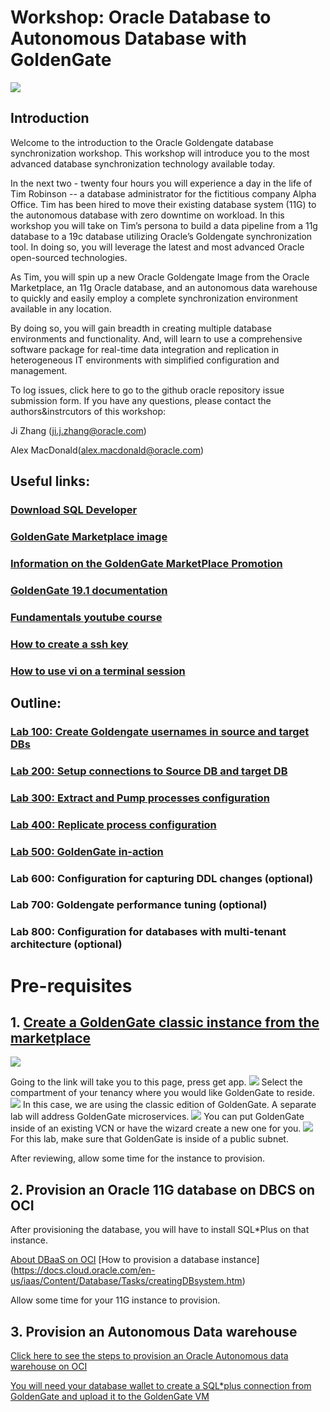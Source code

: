 # Workshop: Oracle Database to Autonomous Database with GoldenGate

![](screenshots/1.jpg)

## Introduction

Welcome to the introduction to the Oracle Goldengate database synchronization workshop. This workshop will introduce you to the most advanced database synchronization technology available today.

In the next two - twenty four hours you will experience a day in the life of Tim Robinson -- a database administrator for the fictitious company Alpha Office. Tim has been hired to move their existing database system (11G) to the autonomous database with zero downtime on workload. In this workshop you will take on Tim’s persona to build a data pipeline from a 11g database to a 19c database utilizing Oracle’s Goldengate synchronization tool. In doing so, you will leverage the latest and most advanced Oracle open-sourced technologies.

As Tim, you will spin up a new Oracle Goldengate Image from the Oracle Marketplace, an 11g Oracle database, and an autonomous data warehouse to quickly and easily employ a complete synchronization environment available in any location.

By doing so, you will gain breadth in creating multiple database environments and functionality. And, will learn to use a comprehensive software package for real-time data integration and replication in heterogeneous IT environments with simplified configuration and management. 

To log issues, click here to go to the github oracle repository issue submission form.
If you have any questions, please contact the authors&instrcutors of this workshop:

Ji Zhang (ji.j.zhang@oracle.com)

Alex MacDonald(alex.macdonald@oracle.com)

## Useful links:
### [Download SQL Developer](https://www.oracle.com/technetwork/developer-tools/sql-developer/downloads/index.html)
### [GoldenGate Marketplace image](https://cloudmarketplace.oracle.com/marketplace/en_US/listing/58489224)
### [Information on the GoldenGate MarketPlace Promotion](https://blogs.oracle.com/dataintegration/free-goldengate-software-on-oci-marketplace)
### [GoldenGate 19.1 documentation](https://docs.oracle.com/en/middleware/goldengate/core/19.1/index.html)
### [Fundamentals youtube course](https://www.youtube.com/watch?v=uQ8eKJmPfwY&list=PL3Hc8S1SG2ATGktXhC3WA5YYVI_wBcFYR)
### [How to create a ssh key](https://www.oracle.com/webfolder/technetwork/tutorials/obe/cloud/javaservice/JCS/JCS_SSH/create_sshkey.html)
### [How to use vi on a terminal session](https://staff.washington.edu/rells/R110/)

## Outline:

### [Lab 100: Create Goldengate usernames in source and target DBs](https://github.com/GaryHostt/GoldenGate2ADB/blob/master/Lab100.md)
### [Lab 200: Setup connections to Source DB and target DB](https://github.com/GaryHostt/GoldenGate2ADB/blob/master/Lab200.md)
### [Lab 300: Extract and Pump processes configuration](https://github.com/GaryHostt/GoldenGate2ADB/blob/master/Lab300.md)
### [Lab 400: Replicate process configuration](https://github.com/GaryHostt/GoldenGate2ADB/blob/master/Lab400.md)
### [Lab 500: GoldenGate in-action](https://github.com/GaryHostt/GoldenGate2ADB/blob/master/Lab500.md)
### Lab 600: Configuration for capturing DDL changes (optional)
### Lab 700: Goldengate performance tuning (optional)
### Lab 800: Configuration for databases with multi-tenant architecture (optional)

# Pre-requisites

## 1.	[Create a GoldenGate classic instance from the marketplace](https://cloudmarketplace.oracle.com/marketplace/en_US/listing/58489224)

![](screenshots/1.png)

Going to the link will take you to this page, press get app.
![](screenshots/2.png)
Select the compartment of your tenancy where you would like GoldenGate to reside. 
![](screenshots/3.png)
In this case, we are using the classic edition of GoldenGate. A separate lab will address GoldenGate microservices.
![](screenshots/4.png)
You can put GoldenGate inside of an existing VCN or have the wizard create a new one for you. 
![](screenshots/5.png)
For this lab, make sure that GoldenGate is inside of a public subnet. 

After reviewing, allow some time for the instance to provision. 

## 2. Provision an Oracle 11G database on DBCS on OCI

After provisioning the database, you will have to install SQL*Plus on that instance. 

[About DBaaS on OCI](https://docs.cloud.oracle.com/en-us/iaas/Content/Database/Concepts/overview.htm)
[How to provision a database instance] (https://docs.cloud.oracle.com/en-us/iaas/Content/Database/Tasks/creatingDBsystem.htm)

Allow some time for your 11G instance to provision.

## 3. Provision an Autonomous Data warehouse

[Click here to see the steps to provision an Oracle Autonomous data warehouse on OCI](https://oracle.github.io/learning-library/workshops/journey4-adwc/?page=LabGuide1.md)

[You will need your database wallet to create a SQL*plus connection from GoldenGate and upload it to the GoldenGate VM](
https://oracle.github.io/learning-library/workshops/journey4-adwc/?page=README.md) 
